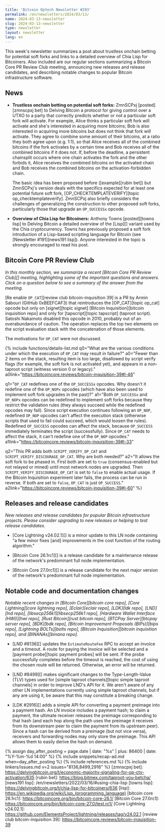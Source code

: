 ```yaml
---
title: 'Bitcoin Optech Newsletter #293'
permalink: /en/newsletters/2024/03/13/
name: 2024-03-13-newsletter
slug: 2024-03-13-newsletter
type: newsletter
layout: newsletter
lang: en
---
```

This week's newsletter summarizes a post about trustless onchain betting
for potential soft forks and links to a detailed overview of Chia Lisp
for Bitcoiners.  Also included are our regular sections summarizing a
Bitcoin Core PR Review Club meeting, announcing new releases and release
candidates, and describing notable changes to popular Bitcoin
infrastructure software.

## News

- **Trustless onchain betting on potential soft forks:** ZmnSCPxj
  [posted][zmnscpxj bet] to Delving Bitcoin a protocol for giving
  control over a UTXO to a party that correctly predicts whether or not
  a particular soft fork will activate.  For example, Alice thinks a
  particular soft fork will activate and she's interested in acquiring
  more bitcoins; Bob is also interested in acquiring more bitcoins but
  does not think that fork will activate.  They agree to combine some
  amount of their bitcoins, at a ratio they both agree upon (e.g. 1:1),
  so that Alice receives all of the combined bitcoins if the fork
  activates by a certain time and Bob receives all of the combined
  bitcoins if it does not.  If, before the deadline, a persistent
  chainsplit occurs where one chain activates the fork and the other
  forbids it, Alice receives the combined bitcoins on the activated
  chain and Bob receives the combined bitcoins on the
  activation-forbidden chain.

    The basic idea has been proposed before ([example][rubin bet]) but
    ZmnSCPxj's version deals with the specifics expected for at least
    one potential future soft fork, [OP_CHECKTEMPLATEVERIFY][topic
    op_checktemplateverify].  ZmnSCPxj also briefly considers the
    challenges of generalizing the construction to other proposed soft
    forks, particularly those that upgrade an `OP_SUCCESSx` opcode.

- **Overview of Chia Lisp for Bitcoiners:** Anthony Towns [posted][towns
  lisp] to Delving Bitcoin a detailed overview of the [Lisp][] variant
  used by the Chia cryptocurrency.  Towns has previously proposed a soft
  fork introduction of a Lisp-based scripting language for Bitcoin (see
  [Newsletter #191][news191 lisp]).  Anyone interested in the topic is
  strongly encouraged to read his post.

## Bitcoin Core PR Review Club

*In this monthly section, we summarize a recent [Bitcoin Core PR Review
Club][] meeting, highlighting some of the important questions and
answers.  Click on a question below to see a summary of the answer from
the meeting.*

[Re enable `OP_CAT`][review club bitcoin-inquisition 39]
is a PR by Armin Sabouri (GitHub 0xBEEFCAF3) that reintroduces the
[OP_CAT][topic op_cat] opcode but only on
[signet][topic signet] [Bitcoin Inquisition][bitcoin inquisition repo]
and only for [tapscript][topic tapscript] (taproot script).
Satoshi Nakamoto disabled this opcode in 2010, probably
out of an overabundance of caution. The operation replaces the
top two elements on the script evaluation stack with the concatenation
of those elements.

The motivations for `OP_CAT` were not discussed.

{% include functions/details-list.md
  q0="What are the various conditions under which the execution of
      `OP_CAT` may result in failure?"
  a0="Fewer than 2 items on the stack, resulting item is too large,
      disallowed by script verify flags (for example, the soft fork is
      not activated yet), and appears in a non-taproot script (witness
      version 0 or legacy)."
  a0link="https://bitcoincore.reviews/bitcoin-inquisition-39#l-46"

  q1="`OP_CAT` redefines one of the `OP_SUCCESSx` opcodes.
      Why doesn't it redefine one of the `OP_NOPx` opcodes (which have
      also been used to implement soft fork upgrades in the past)?"
  a1="Both `OP_SUCCESSx` and `OP_NOPx` opcodes can be redefined
      to implement soft forks because they restrict the validation
      rules (they always succeed while the redefined opcodes may fail).
      Since script execution continues following an `OP_NOP`,
      redefined `OP_NOP` opcodes can't affect the execution stack
      (otherwise scripts that used to fail could succeed, which
      would loosen the rules).
      Redefined `OP_SUCCESS` opcodes can affect the stack, because
      `OP_SUCCESS` immediately terminates the script (successfully).
      Since `OP_CAT` needs to affect the stack, it can't redefine
      one of the `OP_NOP` opcodes."
  a1link="https://bitcoincore.reviews/bitcoin-inquisition-39#l-33"

  q2="This PR adds both `SCRIPT_VERIFY_OP_CAT` and
      `SCRIPT_VERIFY_DISCOURAGE_OP_CAT`. Why are both needed?"
  a2="It allows the soft fork to be phased in. First both are set to `true`
      (consensus-enabled but not relayed or mined)
      until most network nodes are upgraded.
      Then `SCRIPT_VERIFY_DISCOURAGE_OP_CAT` is set to `false` to enable
      actual usage. If the Bitcoin Inquisition experiment later fails, the
      process can be run in reverse.
      If both are set to `false`, `OP_CAT` is just `OP_SUCCESS`."
  a2link="https://bitcoincore.reviews/bitcoin-inquisition-39#l-60"
%}

## Releases and release candidates

*New releases and release candidates for popular Bitcoin infrastructure
projects.  Please consider upgrading to new releases or helping to test
release candidates.*

- [Core Lightning v24.02.1][] is a minor update to this LN node
  containing "a few minor fixes [and] improvements in the cost function
  of the routing algorithm."

- [Bitcoin Core 26.1rc1][] is a release candidate for a maintenance release
  of the network's predominant full node implementation.

- [Bitcoin Core 27.0rc1][] is a release candidate for the next major
  version of the network's predominant full node implementation.

## Notable code and documentation changes

_Notable recent changes in [Bitcoin Core][bitcoin core repo], [Core
Lightning][core lightning repo], [Eclair][eclair repo], [LDK][ldk repo],
[LND][lnd repo], [libsecp256k1][libsecp256k1 repo], [Hardware Wallet
Interface (HWI)][hwi repo], [Rust Bitcoin][rust bitcoin repo], [BTCPay
Server][btcpay server repo], [BDK][bdk repo], [Bitcoin Improvement
Proposals (BIPs)][bips repo], [Lightning BOLTs][bolts repo],
[Bitcoin Inquisition][bitcoin inquisition repo], and [BINANAs][binana
repo]._

- [LND #8136][] updates the `EstimateRouteFee` RPC to accept an invoice
  and a timeout.  A route for paying the invoice will be selected and a
  [payment probe][topic payment probes] will be sent.  If the probe
  successfully completes before the timeout is reached, the cost of using
  the chosen route will be returned.  Otherwise, an error will be
  returned.

- [LND #8499][] makes significant changes to the Type-Length-Value (TLV)
  types used for [simple taproot channels][topic simple taproot
  channels] in order to improve LND's API for it.  We aren't aware of any
  other LN implementations currently using simple taproot channels, but if
  any are using it, be aware that this may constitute a breaking change.

- [LDK #2916][] adds a simple API for converting a payment preimage into
  a payment hash.  An LN invoice includes a payment hash; to claim a
  payment, the ultimate receiver releases the preimage corresponding to
  that hash (and each hop along the path uses the preimage it receives
  from its downstream peer to claim the payment from its upstream peer).
  Since a hash can be derived from a preimage (but not vice versa),
  receivers and forwarding nodes may only store the preimage.  This API
  allows them to easily derive the hash on demand.

{% assign day_after_posting = page.date | date: "%s" | plus: 86400 | date: "%Y-%m-%d 14:00" %}
{% include snippets/recap-ad.md when=day_after_posting %}
{% include references.md %}
{% include linkers/issues.md v=2 issues="8136,8499,2916" %}
[zmnscpxj bet]: https://delvingbitcoin.org/t/economic-majority-signaling-for-op-ctv-activation/635
[rubin bet]: https://blog.bitmex.com/taproot-you-betcha/
[news191 lisp]: /en/newsletters/2022/03/16/#using-chia-lisp
[towns lisp]: https://delvingbitcoin.org/t/chia-lisp-for-bitcoiners/636
[lisp]: https://en.wikipedia.org/wiki/Lisp_(programming_language)
[bitcoin core 26.1rc1]: https://bitcoincore.org/bin/bitcoin-core-26.1/
[Bitcoin Core 27.0rc1]: https://bitcoincore.org/bin/bitcoin-core-27.0/test.rc1/
[Core Lightning v24.02.1]: https://github.com/ElementsProject/lightning/releases/tag/v24.02.1
[review club bitcoin-inquisition 39]: https://bitcoincore.reviews/bitcoin-inquisition-39

